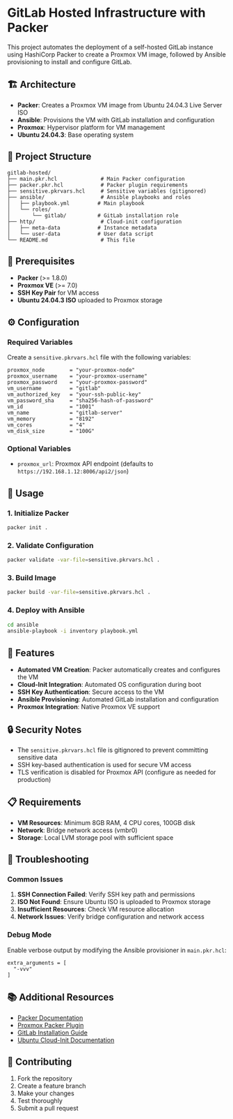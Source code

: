 # GitLab Hosted Infrastructure with Packer

This project automates the deployment of a self-hosted GitLab instance using HashiCorp Packer to create a Proxmox VM image, followed by Ansible provisioning to install and configure GitLab.

## 🏗️ Architecture

- **Packer**: Creates a Proxmox VM image from Ubuntu 24.04.3 Live Server ISO
- **Ansible**: Provisions the VM with GitLab installation and configuration
- **Proxmox**: Hypervisor platform for VM management
- **Ubuntu 24.04.3**: Base operating system

## 📁 Project Structure

```
gitlab-hosted/
├── main.pkr.hcl              # Main Packer configuration
├── packer.pkr.hcl            # Packer plugin requirements
├── sensitive.pkrvars.hcl     # Sensitive variables (gitignored)
├── ansible/                  # Ansible playbooks and roles
│   ├── playbook.yml         # Main playbook
│   └── roles/
│       └── gitlab/          # GitLab installation role
├── http/                     # Cloud-init configuration
│   ├── meta-data            # Instance metadata
│   └── user-data            # User data script
└── README.md                 # This file
```

## 🚀 Prerequisites

- **Packer** (>= 1.8.0)
- **Proxmox VE** (>= 7.0)
- **SSH Key Pair** for VM access
- **Ubuntu 24.04.3 ISO** uploaded to Proxmox storage

## ⚙️ Configuration

### Required Variables

Create a `sensitive.pkrvars.hcl` file with the following variables:

```hcl
proxmox_node        = "your-proxmox-node"
proxmox_username    = "your-proxmox-username"
proxmox_password    = "your-proxmox-password"
vm_username         = "gitlab"
vm_authorized_key   = "your-ssh-public-key"
vm_password_sha     = "sha256-hash-of-password"
vm_id               = "1001"
vm_name             = "gitlab-server"
vm_memory           = "8192"
vm_cores            = "4"
vm_disk_size        = "100G"
```

### Optional Variables

- `proxmox_url`: Proxmox API endpoint (defaults to `https://192.168.1.12:8006/api2/json`)

## 🔧 Usage

### 1. Initialize Packer

```bash
packer init .
```

### 2. Validate Configuration

```bash
packer validate -var-file=sensitive.pkrvars.hcl .
```

### 3. Build Image

```bash
packer build -var-file=sensitive.pkrvars.hcl .
```

### 4. Deploy with Ansible

```bash
cd ansible
ansible-playbook -i inventory playbook.yml
```

## 🎯 Features

- **Automated VM Creation**: Packer automatically creates and configures the VM
- **Cloud-Init Integration**: Automated OS configuration during boot
- **SSH Key Authentication**: Secure access to the VM
- **Ansible Provisioning**: Automated GitLab installation and configuration
- **Proxmox Integration**: Native Proxmox VE support

## 🔒 Security Notes

- The `sensitive.pkrvars.hcl` file is gitignored to prevent committing sensitive data
- SSH key-based authentication is used for secure VM access
- TLS verification is disabled for Proxmox API (configure as needed for production)

## 📋 Requirements

- **VM Resources**: Minimum 8GB RAM, 4 CPU cores, 100GB disk
- **Network**: Bridge network access (vmbr0)
- **Storage**: Local LVM storage pool with sufficient space

## 🐛 Troubleshooting

### Common Issues

1. **SSH Connection Failed**: Verify SSH key path and permissions
2. **ISO Not Found**: Ensure Ubuntu ISO is uploaded to Proxmox storage
3. **Insufficient Resources**: Check VM resource allocation
4. **Network Issues**: Verify bridge configuration and network access

### Debug Mode

Enable verbose output by modifying the Ansible provisioner in `main.pkr.hcl`:

```hcl
extra_arguments = [
  "-vvv"
]
```

## 📚 Additional Resources

- [Packer Documentation](https://www.packer.io/docs)
- [Proxmox Packer Plugin](https://github.com/hashicorp/packer-plugin-proxmox)
- [GitLab Installation Guide](https://about.gitlab.com/install/)
- [Ubuntu Cloud-Init Documentation](https://cloudinit.readthedocs.io/)

## 🤝 Contributing

1. Fork the repository
2. Create a feature branch
3. Make your changes
4. Test thoroughly
5. Submit a pull request

